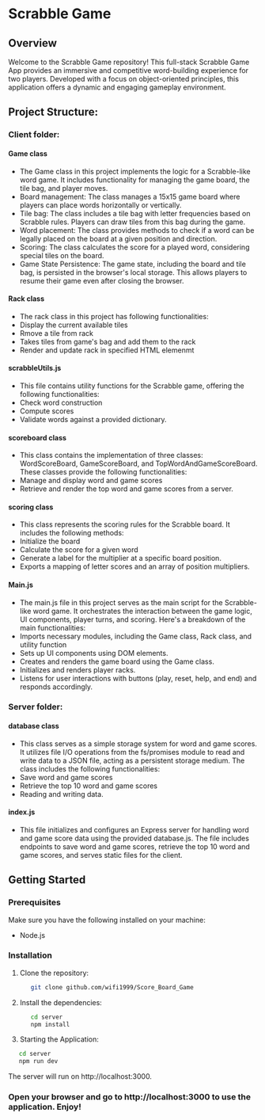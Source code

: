 # Scrabble Game

## Overview

Welcome to the Scrabble Game repository! This full-stack Scrabble Game App provides an immersive and competitive word-building experience for two players. Developed with a focus on object-oriented principles, this application offers a dynamic and engaging gameplay environment.

## Project Structure: 

### Client folder: 

#### Game class 
- The Game class in this project implements the logic for a Scrabble-like word game. It includes functionality for managing the game board, the tile bag, and player moves.
- Board management: The class manages a 15x15 game board where players can place words horizontally or vertically.
- Tile bag: The class includes a tile bag with letter frequencies based on Scrabble rules. Players can draw tiles from this bag during the game.
- Word placement: The class provides methods to check if a word can be legally placed on the board at a given position and direction.
- Scoring: The class calculates the score for a played word, considering special tiles on the board.
- Game State Persistence: The game state, including the board and tile bag, is persisted in the browser's local storage. This allows players to resume their game even after closing the browser.

#### Rack class
- The rack class in this project has following functionalities:
- Display the current available tiles
- Rmove a tile from rack
- Takes tiles from game's bag and add them to the rack
- Render and update rack in specified HTML elemenmt

#### scrabbleUtils.js 
- This file contains utility functions for the Scrabble game, offering the following functionalities:
- Check word construction
- Compute scores
- Validate words against a provided dictionary.

#### scoreboard class 
- This class contains the implementation of three classes: WordScoreBoard, GameScoreBoard, and TopWordAndGameScoreBoard. These classes provide the following functionalities:
- Manage and display word and game scores
- Retrieve and render the top word and game scores from a server.

#### scoring class 
- This class represents the scoring rules for the Scrabble board. It includes the following methods:
- Initialize the board
- Calculate the score for a given word
- Generate a label for the multiplier at a specific board position. 
- Exports a mapping of letter scores and an array of position multipliers.

#### Main.js 
- The main.js file in this project serves as the main script for the Scrabble-like word game. It orchestrates the interaction between the game logic, UI components, player turns, and scoring. Here's a breakdown of the main functionalities:
- Imports necessary modules, including the Game class, Rack class, and utility function
- Sets up UI components using DOM elements.
- Creates and renders the game board using the Game class.
- Initializes and renders player racks.
- Listens for user interactions with buttons (play, reset, help, and end) and responds accordingly.


### Server folder: 

#### database class
- This class serves as a simple storage system for word and game scores. It utilizes file I/O operations from the fs/promises module to read and write data to a JSON file, acting as a persistent storage medium. The class includes the following functionalities:
- Save word and game scores
- Retrieve the top 10 word and game scores
- Reading and writing data.

#### index.js
- This file initializes and configures an Express server for handling word and game score data using the provided database.js. The file includes endpoints to save word and game scores, retrieve the top 10 word and game scores, and serves static files for the client.






## Getting Started

### Prerequisites

Make sure you have the following installed on your machine:

- Node.js

### Installation

1. Clone the repository:
   ```bash
      git clone github.com/wifi1999/Score_Board_Game

2. Install the dependencies:  
   ```bash
      cd server 
      npm install
   ```
   
3. Starting the Application: 
```bash
   cd server
   npm run dev
```
   The server will run on http://localhost:3000.
   

### Open your browser and go to http://localhost:3000 to use the application. Enjoy!




